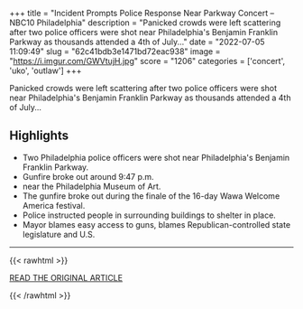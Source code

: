 +++
title = "Incident Prompts Police Response Near Parkway Concert – NBC10 Philadelphia"
description = "Panicked crowds were left scattering after two police officers were shot near Philadelphia's Benjamin Franklin Parkway as thousands attended a 4th of July..."
date = "2022-07-05 11:09:49"
slug = "62c41bdb3e1471bd72eac938"
image = "https://i.imgur.com/GWVtujH.jpg"
score = "1206"
categories = ['concert', 'uko', 'outlaw']
+++

Panicked crowds were left scattering after two police officers were shot near Philadelphia's Benjamin Franklin Parkway as thousands attended a 4th of July...

## Highlights

- Two Philadelphia police officers were shot near Philadelphia's Benjamin Franklin Parkway.
- Gunfire broke out around 9:47 p.m.
- near the Philadelphia Museum of Art.
- The gunfire broke out during the finale of the 16-day Wawa Welcome America festival.
- Police instructed people in surrounding buildings to shelter in place.
- Mayor blames easy access to guns, blames Republican-controlled state legislature and U.S.

---

{{< rawhtml >}}
  <p class="article-category">
    <a target="_blank" href="https://www.nbcphiladelphia.com/news/local/police-respond-to-reports-of-officers-shot-near-parkway-concert/3290066/">READ THE ORIGINAL ARTICLE</a>
  </p>
{{< /rawhtml >}}

